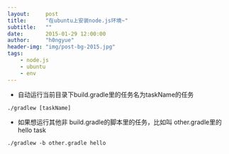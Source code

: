 ```yaml
---
layout:     post
title:      "在ubuntu上安装node.js环境~"
subtitle:   ""
date:       2015-01-29 12:00:00
author:     "h0ngyue"
header-img: "img/post-bg-2015.jpg"
tags:
    - node.js
    - ubuntu
    - env
---
```


* 自动运行当前目录下build.gradle里的任务名为taskName的任务
 
```
./gradlew [taskName]
```

* 如果想运行其他非 build.gradle的脚本里的任务，比如叫 other.gradle里的hello task

```
./gradlew -b other.gradle hello
```